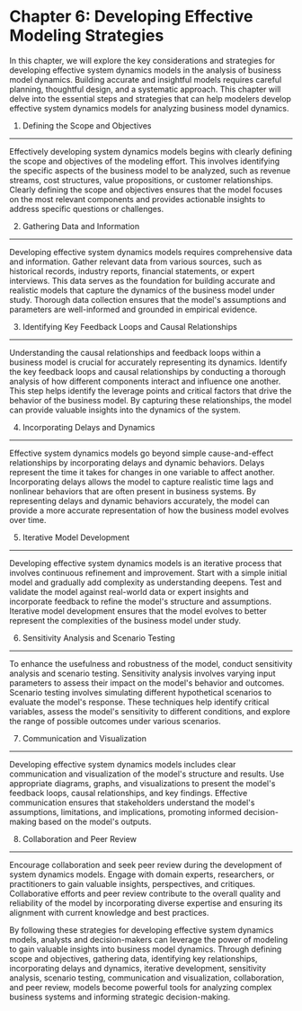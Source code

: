 Chapter 6: Developing Effective Modeling Strategies
===================================================

In this chapter, we will explore the key considerations and strategies for developing effective system dynamics models in the analysis of business model dynamics. Building accurate and insightful models requires careful planning, thoughtful design, and a systematic approach. This chapter will delve into the essential steps and strategies that can help modelers develop effective system dynamics models for analyzing business model dynamics.

1. Defining the Scope and Objectives
------------------------------------

Effectively developing system dynamics models begins with clearly defining the scope and objectives of the modeling effort. This involves identifying the specific aspects of the business model to be analyzed, such as revenue streams, cost structures, value propositions, or customer relationships. Clearly defining the scope and objectives ensures that the model focuses on the most relevant components and provides actionable insights to address specific questions or challenges.

2. Gathering Data and Information
---------------------------------

Developing effective system dynamics models requires comprehensive data and information. Gather relevant data from various sources, such as historical records, industry reports, financial statements, or expert interviews. This data serves as the foundation for building accurate and realistic models that capture the dynamics of the business model under study. Thorough data collection ensures that the model's assumptions and parameters are well-informed and grounded in empirical evidence.

3. Identifying Key Feedback Loops and Causal Relationships
----------------------------------------------------------

Understanding the causal relationships and feedback loops within a business model is crucial for accurately representing its dynamics. Identify the key feedback loops and causal relationships by conducting a thorough analysis of how different components interact and influence one another. This step helps identify the leverage points and critical factors that drive the behavior of the business model. By capturing these relationships, the model can provide valuable insights into the dynamics of the system.

4. Incorporating Delays and Dynamics
------------------------------------

Effective system dynamics models go beyond simple cause-and-effect relationships by incorporating delays and dynamic behaviors. Delays represent the time it takes for changes in one variable to affect another. Incorporating delays allows the model to capture realistic time lags and nonlinear behaviors that are often present in business systems. By representing delays and dynamic behaviors accurately, the model can provide a more accurate representation of how the business model evolves over time.

5. Iterative Model Development
------------------------------

Developing effective system dynamics models is an iterative process that involves continuous refinement and improvement. Start with a simple initial model and gradually add complexity as understanding deepens. Test and validate the model against real-world data or expert insights and incorporate feedback to refine the model's structure and assumptions. Iterative model development ensures that the model evolves to better represent the complexities of the business model under study.

6. Sensitivity Analysis and Scenario Testing
--------------------------------------------

To enhance the usefulness and robustness of the model, conduct sensitivity analysis and scenario testing. Sensitivity analysis involves varying input parameters to assess their impact on the model's behavior and outcomes. Scenario testing involves simulating different hypothetical scenarios to evaluate the model's response. These techniques help identify critical variables, assess the model's sensitivity to different conditions, and explore the range of possible outcomes under various scenarios.

7. Communication and Visualization
----------------------------------

Developing effective system dynamics models includes clear communication and visualization of the model's structure and results. Use appropriate diagrams, graphs, and visualizations to present the model's feedback loops, causal relationships, and key findings. Effective communication ensures that stakeholders understand the model's assumptions, limitations, and implications, promoting informed decision-making based on the model's outputs.

8. Collaboration and Peer Review
--------------------------------

Encourage collaboration and seek peer review during the development of system dynamics models. Engage with domain experts, researchers, or practitioners to gain valuable insights, perspectives, and critiques. Collaborative efforts and peer review contribute to the overall quality and reliability of the model by incorporating diverse expertise and ensuring its alignment with current knowledge and best practices.

By following these strategies for developing effective system dynamics models, analysts and decision-makers can leverage the power of modeling to gain valuable insights into business model dynamics. Through defining scope and objectives, gathering data, identifying key relationships, incorporating delays and dynamics, iterative development, sensitivity analysis, scenario testing, communication and visualization, collaboration, and peer review, models become powerful tools for analyzing complex business systems and informing strategic decision-making.

